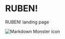 # RUBEN!

RUBEN! landing page

<img src="https://cdn.discordapp.com/attachments/742413524126400523/1040697288437289020/Screenshot_2022-11-11_at_18.39.16.png"
     alt="Markdown Monster icon"
     style="float: left; margin-right: 10px;" />

